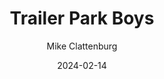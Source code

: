 ---
title: Trailer Park Boys
subtitle: Mike Clattenburg
year: 2001-2018
date: 2024-02-14
link: https://www.swearnet.com/shows/trailer-park-boys
image: ./images/trailer-park-boys.jpg
type: tv
---